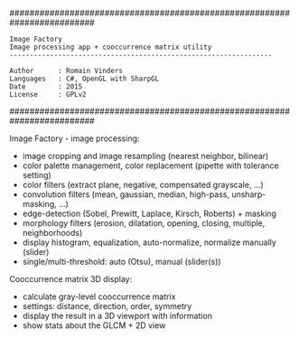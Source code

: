#########################################################################

    Image Factory
    Image processing app + cooccurrence matrix utility
    -----------------------------------------------------------------
    
    Author      : Romain Vinders
    Languages   : C#, OpenGL with SharpGL
    Date        : 2015
    License     : GPLv2

#########################################################################

Image Factory - image processing:
- image cropping and image resampling (nearest neighbor, bilinear)
- color palette management, color replacement (pipette with tolerance setting)
- color filters (extract plane, negative, compensated grayscale, ...)
- convolution filters (mean, gaussian, median, high-pass, unsharp-masking, ...)
- edge-detection (Sobel, Prewitt, Laplace, Kirsch, Roberts) + masking
- morphology filters (erosion, dilatation, opening, closing, multiple, neighborhoods)
- display histogram, equalization, auto-normalize, normalize manually (slider)
- single/multi-threshold: auto (Otsu), manual (slider(s))

Cooccurrence matrix 3D display:
- calculate gray-level cooccurrence matrix
- settings: distance, direction, order, symmetry
- display the result in a 3D viewport with information
- show stats about the GLCM + 2D view
